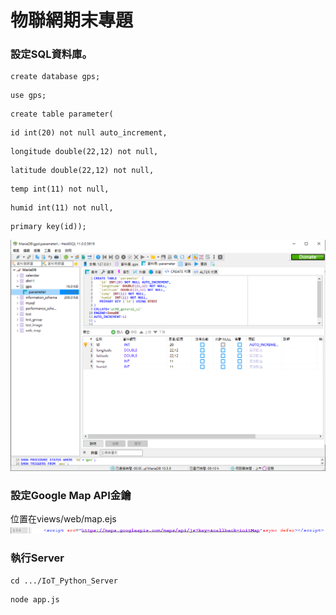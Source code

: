 # 物聯網期末專題
### 設定SQL資料庫。
```
create database gps;
```
```
use gps;
```
```
create table parameter(
```
```
id int(20) not null auto_increment,
```
```
longitude double(22,12) not null,
```
```
latitude double(22,12) not null,
```
```
temp int(11) not null,
```
```
humid int(11) not null,
```
```
primary key(id));
```
![image](https://github.com/DDPlay123/IoT_Python_Server/blob/main/public/images/Dataset.png)
### 設定Google Map API金鑰
位置在views/web/map.ejs
![image](https://github.com/DDPlay123/IoT_Python_Server/blob/main/public/images/key.png)
### 執行Server
```
cd .../IoT_Python_Server
```
```
node app.js
```
